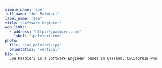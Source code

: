 ```yaml
---
simple_name: 'joe'
full_name: "Joe Palmieri"
label_name: "Joe"
title: "Software Engineer"
web_links:
  - address: "http://jpalmieri.com"
    label: "jpalmieri.com"
photo:
  file: "joe_palmieri.jpg"
  orientation: 'vertical'
bio: >
  Joe Palmieri is a Software Engineer based in Oakland, California who devotes his energy to collaborative installations in the San Francisco area and beyond. He has contributed to Catacomb of Veils and, to a lesser extent, La Victrola, both shown at Burning Man 2016. Recently, he has led the conceptual and preliminary design for C60, a steel sculpture with interactive fire effects which will debut in a partially finished form at Burning Man 2017. Over the coming year, he will be adding additional fire effects to C60 and sculpting his mustache to more Dalí-like proportions.
---
```

